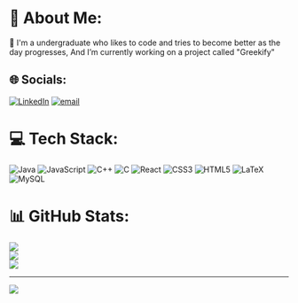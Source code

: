 # 💫 About Me:
🔭 I'm a undergraduate who likes to code and tries to become better as the day progresses,
And I’m currently working on a project called "Greekify"



## 🌐 Socials:
[![LinkedIn](https://img.shields.io/badge/LinkedIn-%230077B5.svg?logo=linkedin&logoColor=white)](https://linkedin.com/in/SuneethJoseph) [![email](https://img.shields.io/badge/Email-D14836?logo=gmail&logoColor=white)](mailto:josephlovescoding@gmail.com) 

# 💻 Tech Stack:
![Java](https://img.shields.io/badge/java-%23ED8B00.svg?style=for-the-badge&logo=openjdk&logoColor=white) ![JavaScript](https://img.shields.io/badge/javascript-%23323330.svg?style=for-the-badge&logo=javascript&logoColor=%23F7DF1E) ![C++](https://img.shields.io/badge/c++-%2300599C.svg?style=for-the-badge&logo=c%2B%2B&logoColor=white) ![C](https://img.shields.io/badge/c-%2300599C.svg?style=for-the-badge&logo=c&logoColor=white) ![React](https://img.shields.io/badge/react-%2320232a.svg?style=for-the-badge&logo=react&logoColor=%2361DAFB) ![CSS3](https://img.shields.io/badge/css3-%231572B6.svg?style=for-the-badge&logo=css3&logoColor=white) ![HTML5](https://img.shields.io/badge/html5-%23E34F26.svg?style=for-the-badge&logo=html5&logoColor=white) ![LaTeX](https://img.shields.io/badge/latex-%23008080.svg?style=for-the-badge&logo=latex&logoColor=white) ![MySQL](https://img.shields.io/badge/mysql-4479A1.svg?style=for-the-badge&logo=mysql&logoColor=white)
# 📊 GitHub Stats:
![](https://github-readme-stats.vercel.app/api?username=SuneethJoseph&theme=nord&hide_border=false&include_all_commits=false&count_private=false)<br/>
![](https://nirzak-streak-stats.vercel.app/?user=SuneethJoseph&theme=nord&hide_border=false)<br/>
![](https://github-readme-stats.vercel.app/api/top-langs/?username=SuneethJoseph&theme=nord&hide_border=false&include_all_commits=false&count_private=false&layout=compact)

---
[![](https://visitcount.itsvg.in/api?id=SuneethJoseph&icon=0&color=0)](https://visitcount.itsvg.in)

